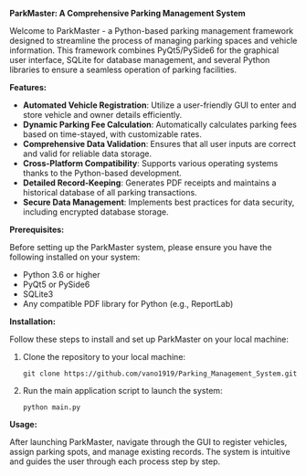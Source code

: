 **ParkMaster: A Comprehensive Parking Management System**

Welcome to ParkMaster - a Python-based parking management framework designed to streamline the process of managing parking spaces and vehicle information. This framework combines PyQt5/PySide6 for the graphical user interface, SQLite for database management, and several Python libraries to ensure a seamless operation of parking facilities.

**Features:**

- **Automated Vehicle Registration**: Utilize a user-friendly GUI to enter and store vehicle and owner details efficiently.
- **Dynamic Parking Fee Calculation**: Automatically calculates parking fees based on time-stayed, with customizable rates.
- **Comprehensive Data Validation**: Ensures that all user inputs are correct and valid for reliable data storage.
- **Cross-Platform Compatibility**: Supports various operating systems thanks to the Python-based development.
- **Detailed Record-Keeping**: Generates PDF receipts and maintains a historical database of all parking transactions.
- **Secure Data Management**: Implements best practices for data security, including encrypted database storage.

**Prerequisites:**

Before setting up the ParkMaster system, please ensure you have the following installed on your system:

- Python 3.6 or higher
- PyQt5 or PySide6
- SQLite3
- Any compatible PDF library for Python (e.g., ReportLab)

**Installation:**

Follow these steps to install and set up ParkMaster on your local machine:

1. Clone the repository to your local machine:
   ```
   git clone https://github.com/vano1919/Parking_Management_System.git
   ```

2. Run the main application script to launch the system:
   ```
   python main.py
   ```

**Usage:**

After launching ParkMaster, navigate through the GUI to register vehicles, assign parking spots, and manage existing records. The system is intuitive and guides the user through each process step by step.
